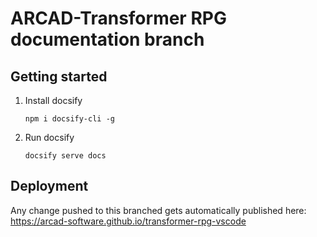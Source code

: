 # ARCAD-Transformer RPG documentation branch

## Getting started
1. Install docsify <p>`npm i docsify-cli -g`</p>
2. Run docsify <p>`docsify serve docs`</p>

## Deployment
Any change pushed to this branched gets automatically published here: https://arcad-software.github.io/transformer-rpg-vscode

